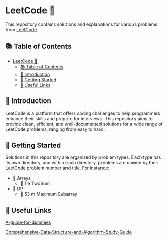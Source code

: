 # LeetCode 🚀

This repository contains solutions and explanations for various problems from [LeetCode](https://leetcode.com/).

## 📚 Table of Contents
- [LeetCode 🚀](#leetcode-)
  - [📚 Table of Contents](#-table-of-contents)
  - [📖 Introduction](#-introduction)
  - [🚀 Getting Started](#-getting-started)
  - [📝 Useful Links](#-useful-links)


## 📖 Introduction

LeetCode is a platform that offers coding challenges to help programmers enhance their skills and prepare for interviews. This repository aims to provide clean, efficient, and well-documented solutions for a wide range of LeetCode problems, ranging from easy to hard.

## 🚀 Getting Started

Solutions in this repository are organized by problem types. Each type has its own directory, and within each directory, problems are named by their LeetCode problem number and title. For instance:

- 📂 Arrays
  - 📄 1 e TwoSum
- 📂 DP
  - 📄 53 m Maximum Subarray

## 📝 Useful Links


[A-guide-for-dummies](https://leetcode.com/discuss/general-discussion/623011/A-guide-for-dummies-(like-me))

[Comprehensive-Data-Structure-and-Algorithm-Study-Guide](https://leetcode.com/discuss/general-discussion/494279/Comprehensive-Data-Structure-and-Algorithm-Study-Guide)

<!-- [leetcode thinking](https://github.com/youngyangyang04/leetcode-master) -->

